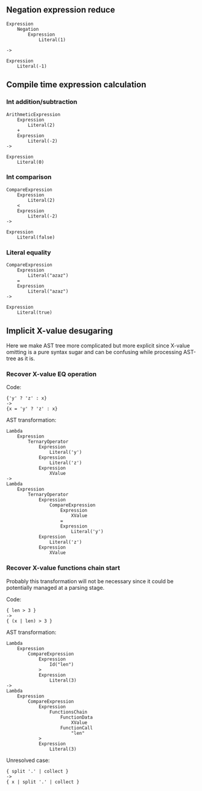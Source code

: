 ## Negation expression reduce

```
Expression
    Negation
        Expression
            Literal(1)

->

Expression
    Literal(-1)
```

## Compile time expression calculation

### Int addition/subtraction

```
ArithmeticExpression
    Expression
        Literal(2)
    +
    Expression
        Literal(-2)
->

Expression
    Literal(0)
```

### Int comparison

```
CompareExpression
    Expression
        Literal(2)
    <
    Expression
        Literal(-2)
->

Expression
    Literal(false)
```

### Literal equality

```
CompareExpression
    Expression
        Literal("azaz")
    =
    Expression
        Literal("azaz")
->

Expression
    Literal(true)
```

## Implicit X-value desugaring

Here we make AST tree more complicated but more explicit since X-value omitting is a pure syntax sugar and can be
confusing while processing AST-tree as it is.

### Recover X-value EQ operation

Code:
```
{'y' ? 'z' : x}
->
{x = 'y' ? 'z' : x}
```

AST transformation:
```
Lambda
    Expression
        TernaryOperator
            Expression
                Literal('y')
            Expression
                Literal('z')
            Expression
                XValue
->
Lambda
    Expression
        TernaryOperator
            Expression
                CompareExpression
                    Expression
                        XValue
                    =
                    Expression
                        Literal('y')
            Expression
                Literal('z')
            Expression
                XValue
```

### Recover X-value functions chain start

Probably this transformation will not be necessary since it could be potentially managed at a parsing stage.

Code:
```
{ len > 3 }
->
{ (x | len) > 3 }
```

AST transformation:
```
Lambda
    Expression
        CompareExpression
            Expression
                Id("len")
            >
            Expression
                Literal(3)
->
Lambda
    Expression
        CompareExpression
            Expression
                FunctionsChain
                    FunctionData
                        XValue
                    FunctionCall
                        "len"
            >
            Expression
                Literal(3)
```

Unresolved case:

```
{ split '.' | collect }
->
{ x | split '.' | collect }
```